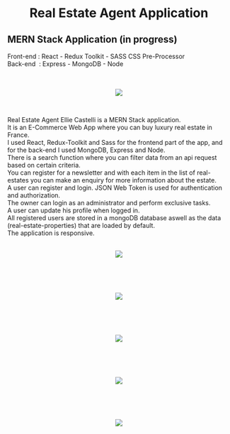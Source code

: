 <h1 align="center">Real Estate Agent Application</h1>

<h2>MERN Stack Application (in progress)</h2>
Front-end : React - Redux Toolkit - SASS CSS Pre-Processor<br>
Back-end&nbsp;  : Express - MongoDB - Node<br><br><br>

<p align="center"><img src="https://user-images.githubusercontent.com/38325801/197115944-a988e8f5-f5a8-46fc-868f-28a4238aaf83.png"/></p><br>

Real Estate Agent Ellie Castelli is a MERN Stack application.<br>
It is an E-Commerce Web App where you can buy luxury real estate in France.<br>
I used React, Redux-Toolkit and Sass for the frontend part of the app, and for the back-end I used MongoDB, Express and Node.<br>
There is a search function where you can filter data from an api request based on certain criteria.<br>
You can register for a newsletter and with each item in the list of real-estates you can make an enquiry for more information about the estate.<br>
A user can register and login. JSON Web Token is used for authentication and authorization.<br>
The owner can login as an administrator and perform exclusive tasks.<br>
A user can update his profile when logged in.<br>
All registered users are stored in a mongoDB database aswell as the data (real-estate-properties) that are loaded by default.<br>
The application is responsive.<br><br>


<p align="center"><img src="https://user-images.githubusercontent.com/38325801/194486020-10cc9859-f125-41c1-b862-ff4660b54396.png"/></p><br><br><br>
<p align="center"><img src="https://user-images.githubusercontent.com/38325801/194486080-9fd4b786-179f-4a56-869e-36a15d3c9737.png"/></p><br><br><br>
<p align="center"><img src="https://user-images.githubusercontent.com/38325801/196441489-7d6ff924-47f3-49db-b2f7-290d8587809e.png"/></p><br><br><br>
<p align="center"><img src="https://user-images.githubusercontent.com/38325801/196442957-e12d1366-7a97-452d-abd5-c036b3381f9b.png"/></p><br><br><br>
<p align="center"><img src="https://user-images.githubusercontent.com/38325801/194811007-762a2912-c2ca-4703-a329-a72b76c93d14.png"/></p><br><br><br>


